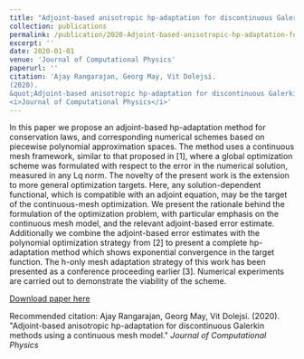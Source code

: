```yaml
---
title: "Adjoint-based anisotropic hp-adaptation for discontinuous Galerkin methods using a continuous mesh model"
collection: publications
permalink: /publication/2020-Adjoint-based-anisotropic-hp-adaptation-for-discontinuous-Galerkin-methods-using-a-continuous-mesh-model
excerpt: ''
date: 2020-01-01
venue: 'Journal of Computational Physics'
paperurl: ''
citation: 'Ajay Rangarajan, Georg May, Vit Dolejsi.
(2020).
&quot;Adjoint-based anisotropic hp-adaptation for discontinuous Galerkin methods using a continuous mesh model.&quot;
<i>Journal of Computational Physics</i>'
---
```

In this paper we propose an adjoint-based hp-adaptation method for conservation laws, and corresponding numerical schemes based on piecewise polynomial approximation spaces. The method uses a continuous mesh framework, similar to that proposed in [1], where a global optimization scheme was formulated with respect to the error in the numerical solution, measured in any Lq norm. The novelty of the present work is the extension to more general optimization targets. Here, any solution-dependent functional, which is compatible with an adjoint equation, may be the target of the continuous-mesh optimization. We present the rationale behind the formulation of the optimization problem, with particular emphasis on the continuous mesh model, and the relevant adjoint-based error estimate. Additionally we combine the adjoint-based error estimates with the polynomial optimization strategy from [2] to present a complete hp-adaptation method which shows exponential convergence in the target function. The h-only mesh adaptation strategy of this work has been presented as a conference proceeding earlier [3]. Numerical experiments are carried out to demonstrate the viability of the scheme.

[Download paper here](https://www.sciencedirect.com/science/article/pii/S0021999120300954)

Recommended citation: Ajay Rangarajan, Georg May, Vit Dolejsi.
(2020).
&quot;Adjoint-based anisotropic hp-adaptation for discontinuous Galerkin methods using a continuous mesh model.&quot;
<i>Journal of Computational Physics</i>